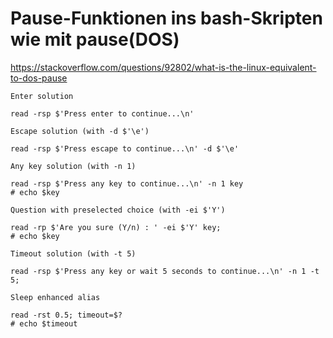 # Pause-Funktionen ins bash-Skripten wie mit pause(DOS)

https://stackoverflow.com/questions/92802/what-is-the-linux-equivalent-to-dos-pause



    Enter solution

    read -rsp $'Press enter to continue...\n'

    Escape solution (with -d $'\e')

    read -rsp $'Press escape to continue...\n' -d $'\e'

    Any key solution (with -n 1)

    read -rsp $'Press any key to continue...\n' -n 1 key
    # echo $key

    Question with preselected choice (with -ei $'Y')

    read -rp $'Are you sure (Y/n) : ' -ei $'Y' key;
    # echo $key

    Timeout solution (with -t 5)

    read -rsp $'Press any key or wait 5 seconds to continue...\n' -n 1 -t 5;

    Sleep enhanced alias

    read -rst 0.5; timeout=$?
    # echo $timeout

